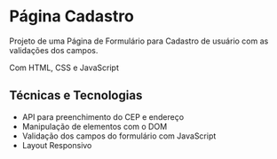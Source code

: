 # <h1>Página Cadastro</h1>
<p>Projeto de uma Página de Formulário para Cadastro de usuário com as validações dos campos.</p>
<p>Com HTML, CSS e JavaScript</p>



<h2>Técnicas e Tecnologias</h2>
<ul>
  <li>API para preenchimento do CEP e endereço</li>
  <li>Manipulação de elementos com o DOM</li>
  <li>Validação dos campos do formulário com JavaScript</li>
  <li>Layout Responsivo</li>  
</ul>
